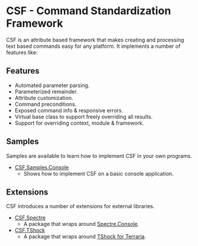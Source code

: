 # CSF - Command Standardization Framework

CSF is an attribute based framework that makes creating and processing text based commands easy for any platform. It implements a number of features like:

## Features

- Automated parameter parsing.
- Parameterized remainder.
- Attribute customization.
- Command preconditions.
- Exposed command info & responsive errors.
- Virtual base class to support freely overriding all results.
- Support for overriding context, module & framework.

## Samples

Samples are available to learn how to implement CSF in your own programs.

- [CSF.Samples.Console](https://github.com/Rozen4334/CSF.NET/tree/master/Samples/CSF.Samples.Console)
  - Shows how to implement CSF on a basic console application.

## Extensions

CSF introduces a number of extensions for external libraries.

- [CSF.Spectre](https://github.com/Rozen4334/CSF.NET/tree/master/Extensions/CSF.Spectre)
  - A package that wraps around [Spectre.Console](https://github.com/spectreconsole/spectre.console).
- [CSF.TShock](https://github.com/Rozen4334/CSF.NET/tree/master/Extensions/CSF.TShock)
  - A package that wraps around [TShock for Terraria](https://github.com/Pryaxis/TShock).
